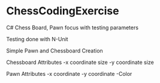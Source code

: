 # ChessCodingExercise
C# Chess Board, Pawn focus with testing parameters

Testing done with N-Unit

Simple Pawn and Chessboard Creation

Chessboard Attributes
  -x coordinate size
  -y coordinate size

Pawn Attributes
  -x coordinate
  -y coordinate
  -Color

